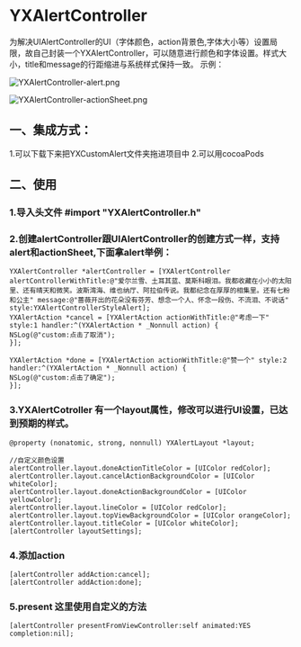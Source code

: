 # YXAlertController
为解决UIAlertController的UI（字体颜色，action背景色,字体大小等）设置局限，故自己封装一个YXAlertController，可以随意进行颜色和字体设置。样式大小，title和message的行距缩进与系统样式保持一致。
示例：

![YXAlertController-alert.png](http://upload-images.jianshu.io/upload_images/2962939-82c32c80cdc50102.png?imageMogr2/auto-orient/strip%7CimageView2/2/w/1240)

![YXAlertController-actionSheet.png](http://upload-images.jianshu.io/upload_images/2962939-bd9f4f7cd5d2ff51.png?imageMogr2/auto-orient/strip%7CimageView2/2/w/1240)
## 一、集成方式：
1.可以下载下来把YXCustomAlert文件夹拖进项目中
2.可以用cocoaPods
## 二、使用
### 1.导入头文件 #import "YXAlertController.h"
### 2.创建alertController跟UIAlertController的创建方式一样，支持alert和actionSheet,下面拿alert举例：
	YXAlertController *alertController = [YXAlertController alertControllerWithTitle:@"爱尔兰雪、土耳其蓝、莫斯科眼泪。我都收藏在小小的太阳里、还有晴天和微笑。波斯湾海、维也纳厅、阿拉伯传说。我都纪念在厚厚的相集里。还有七粉和公主" message:@"蔷薇开出的花朵没有芬芳、想念一个人、怀念一段伤、不流泪、不说话" style:YXAlertControllerStyleAlert];
	YXAlertAction *cancel = [YXAlertAction actionWithTitle:@"考虑一下" style:1 handler:^(YXAlertAction * _Nonnull action) {
	NSLog(@"custom:点击了取消");
	}];

	YXAlertAction *done = [YXAlertAction actionWithTitle:@"赞一个" style:2 handler:^(YXAlertAction * _Nonnull action) {
	NSLog(@"custom:点击了确定");
	}];
### 3.YXAlertCotroller 有一个layout属性，修改可以进行UI设置，已达到预期的样式。
	@property (nonatomic, strong, nonnull) YXAlertLayout *layout;

	//自定义颜色设置
	alertController.layout.doneActionTitleColor = [UIColor redColor];
	alertController.layout.cancelActionBackgroundColor = [UIColor whiteColor];
	alertController.layout.doneActionBackgroundColor = [UIColor yellowColor];
	alertController.layout.lineColor = [UIColor redColor];
	alertController.layout.topViewBackgroundColor = [UIColor orangeColor];
	alertController.layout.titleColor = [UIColor whiteColor];
	[alertController layoutSettings];

### 4.添加action
	[alertController addAction:cancel];
	[alertController addAction:done];

### 5.present 这里使用自定义的方法
	[alertController presentFromViewController:self animated:YES completion:nil];



